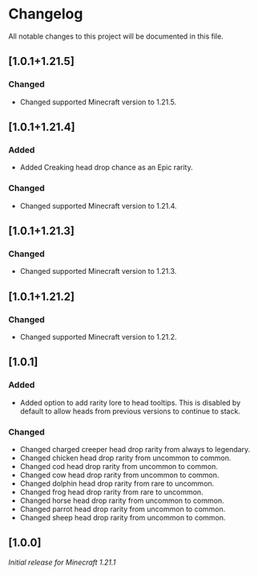 # Changelog

All notable changes to this project will be documented in this file.

## [1.0.1+1.21.5]

### Changed

- Changed supported Minecraft version to 1.21.5.

## [1.0.1+1.21.4]

### Added

- Added Creaking head drop chance as an Epic rarity.

### Changed

- Changed supported Minecraft version to 1.21.4.

## [1.0.1+1.21.3]

### Changed

- Changed supported Minecraft version to 1.21.3.

## [1.0.1+1.21.2]

### Changed

- Changed supported Minecraft version to 1.21.2.

## [1.0.1]

### Added

- Added option to add rarity lore to head tooltips. 
This is disabled by default to allow heads from previous versions to continue to stack.

### Changed

- Changed charged creeper head drop rarity from always to legendary.
- Changed chicken head drop rarity from uncommon to common.
- Changed cod head drop rarity from uncommon to common.
- Changed cow head drop rarity from uncommon to common.
- Changed dolphin head drop rarity from rare to uncommon.
- Changed frog head drop rarity from rare to uncommon.
- Changed horse head drop rarity from uncommon to common.
- Changed parrot head drop rarity from uncommon to common.
- Changed sheep head drop rarity from uncommon to common.

## [1.0.0]

_Initial release for Minecraft 1.21.1_
